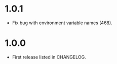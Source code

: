 # 1.0.1

* Fix bug with environment variable names (468).

# 1.0.0

* First release listed in CHANGELOG.
